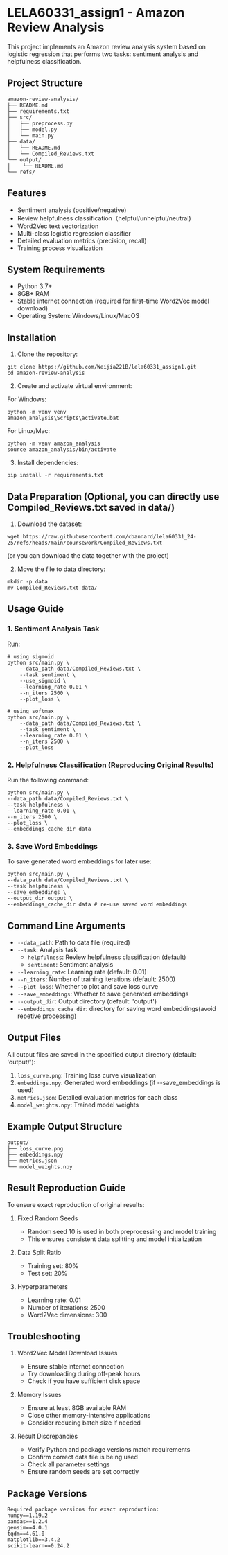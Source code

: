 # LELA60331_assign1 - Amazon Review Analysis
This project implements an Amazon review analysis system based on logistic regression that performs two tasks: sentiment analysis and helpfulness classification.

## Project Structure
```
amazon-review-analysis/
├── README.md
├── requirements.txt
├── src/
│   ├── preprocess.py
│   ├── model.py 
│   └── main.py
├── data/
│   └── README.md
│   └── Compiled_Reviews.txt
└── output/
│    └── README.md
└── refs/

```

## Features

- Sentiment analysis (positive/negative)
- Review helpfulness classification（helpful/unhelpful/neutral)
- Word2Vec text vectorization
- Multi-class logistic regression classifier
- Detailed evaluation metrics (precision, recall)
- Training process visualization

## System Requirements

- Python 3.7+
- 8GB+ RAM
- Stable internet connection (required for first-time Word2Vec model download)
- Operating System: Windows/Linux/MacOS

## Installation

1. Clone the repository:
```
git clone https://github.com/Weijia221B/lela60331_assign1.git
cd amazon-review-analysis
```

2. Create and activate virtual environment:
   
For Windows:
```
python -m venv venv
amazon_analysis\Scripts\activate.bat
```

For Linux/Mac:
```
python -m venv amazon_analysis
source amazon_analysis/bin/activate
```

3. Install dependencies:
```
pip install -r requirements.txt
```


## Data Preparation (Optional, you can directly use Compiled_Reviews.txt saved in data/)

1. Download the dataset:
```
wget https://raw.githubusercontent.com/cbannard/lela60331_24-25/refs/heads/main/coursework/Compiled_Reviews.txt
```
(or you can download the data together with the project)

2. Move the file to data directory:
```
mkdir -p data
mv Compiled_Reviews.txt data/
```

## Usage Guide

### 1. Sentiment Analysis Task

Run:
```
# using sigmoid
python src/main.py \
    --data_path data/Compiled_Reviews.txt \
    --task sentiment \
    --use_sigmoid \
    --learning_rate 0.01 \
    --n_iters 2500 \
    --plot_loss \

# using softmax
python src/main.py \
    --data_path data/Compiled_Reviews.txt \
    --task sentiment \
    --learning_rate 0.01 \
    --n_iters 2500 \
    --plot_loss
```

### 2. Helpfulness Classification (Reproducing Original Results)

Run the following command:
```
python src/main.py \
--data_path data/Compiled_Reviews.txt \
--task helpfulness \
--learning_rate 0.01 \
--n_iters 2500 \
--plot_loss \
--embeddings_cache_dir data
```

### 3. Save Word Embeddings

To save generated word embeddings for later use:
```
python src/main.py \
--data_path data/Compiled_Reviews.txt \
--task helpfulness \
--save_embeddings \
--output_dir output \
--embeddings_cache_dir data # re-use saved word embeddings
```


## Command Line Arguments

- `--data_path`: Path to data file (required)
- `--task`: Analysis task
  - `helpfulness`: Review helpfulness classification (default)
  - `sentiment`: Sentiment analysis
- `--learning_rate`: Learning rate (default: 0.01)
- `--n_iters`: Number of training iterations (default: 2500)
- `--plot_loss`: Whether to plot and save loss curve
- `--save_embeddings`: Whether to save generated embeddings
- `--output_dir`: Output directory (default: 'output')
- `--embeddings_cache_dir`: directory for saving word embeddings(avoid repetive processing)

## Output Files

All output files are saved in the specified output directory (default: 'output/'):

1. `loss_curve.png`: Training loss curve visualization
2. `embeddings.npy`: Generated word embeddings (if --save_embeddings is used)
3. `metrics.json`: Detailed evaluation metrics for each class
4. `model_weights.npy`: Trained model weights

## Example Output Structure
```
output/
├── loss_curve.png
├── embeddings.npy
├── metrics.json
└── model_weights.npy
```

## Result Reproduction Guide

To ensure exact reproduction of original results:

1. Fixed Random Seeds
   - Random seed 10 is used in both preprocessing and model training
   - This ensures consistent data splitting and model initialization

2. Data Split Ratio
   - Training set: 80%
   - Test set: 20%

3. Hyperparameters
   - Learning rate: 0.01
   - Number of iterations: 2500
   - Word2Vec dimensions: 300

## Troubleshooting

1. Word2Vec Model Download Issues
   - Ensure stable internet connection
   - Try downloading during off-peak hours
   - Check if you have sufficient disk space

2. Memory Issues
   - Ensure at least 8GB available RAM
   - Close other memory-intensive applications
   - Consider reducing batch size if needed

3. Result Discrepancies
   - Verify Python and package versions match requirements
   - Confirm correct data file is being used
   - Check all parameter settings
   - Ensure random seeds are set correctly

## Package Versions
```
Required package versions for exact reproduction:
numpy==1.19.2
pandas==1.2.4
gensim==4.0.1
tqdm==4.61.0
matplotlib==3.4.2
scikit-learn==0.24.2
```



